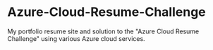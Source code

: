 # Azure-Cloud-Resume-Challenge
My portfolio resume site and solution to the "Azure Cloud Resume Challenge" using various Azure cloud services.

